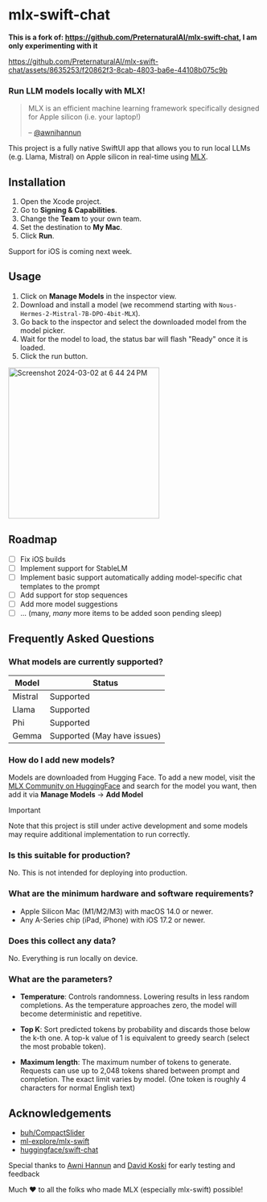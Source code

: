# mlx-swift-chat

**This is a fork of: https://github.com/PreternaturalAI/mlx-swift-chat, I am only experimenting with it**

https://github.com/PreternaturalAI/mlx-swift-chat/assets/8635253/f20862f3-8cab-4803-ba6e-44108b075c9b


### Run LLM models locally with MLX!

> MLX is an efficient machine learning framework specifically designed for Apple silicon (i.e. your laptop!)
>
> – [@awnihannun](https://twitter.com/awnihannun/status/1732184443451019431)

This project is a fully native SwiftUI app that allows you to run local LLMs (e.g. Llama, Mistral) on Apple silicon in real-time using [MLX](https://github.com/ml-explore/mlx).

## Installation

1. Open the Xcode project.
2. Go to **Signing & Capabilities**.
3. Change the **Team** to your own team.
4. Set the destination to **My Mac**.
5. Click **Run**.

Support for iOS is coming next week.

## Usage

1. Click on **Manage Models** in the inspector view.
2. Download and install a model (we recommend starting with `Nous-Hermes-2-Mistral-7B-DPO-4bit-MLX`).
3. Go back to the inspector and select the downloaded model from the model picker.
4. Wait for the model to load, the status bar will flash "Ready" once it is loaded.
5. Click the run button.

<img width="300" alt="Screenshot 2024-03-02 at 6 44 24 PM" src="https://github.com/PreternaturalAI/mlx-swift-chat/assets/8635253/37dead8a-f943-4411-b50e-ab1731b46bfc">

## Roadmap

- [ ] Fix iOS builds
- [ ] Implement support for StableLM
- [ ] Implement basic support automatically adding model-specific chat templates to the prompt
- [ ] Add support for stop sequences
- [ ] Add more model suggestions
- [ ] ... (many, _many_ more items to be added soon pending sleep)

## Frequently Asked Questions

### What models are currently supported?

| Model   | Status                      |
| ------- | --------------------------- |
| Mistral | Supported                   |
| Llama   | Supported                   |
| Phi     | Supported                   |
| Gemma   | Supported (May have issues) |

### How do I add new models?

Models are downloaded from Hugging Face. To add a new model, visit the [MLX Community on HuggingFace](https://huggingface.co/mlx-community) and search for the model you want, then add it via **Manage Models** → **Add Model**

> [!IMPORTANT]
> Note that this project is still under active development and some models may require additional implementation to run correctly.

### Is this suitable for production?

No. This is not intended for deploying into production.

### What are the minimum hardware and software requirements?

- Apple Silicon Mac (M1/M2/M3) with macOS 14.0 or newer.
- Any A-Series chip (iPad, iPhone) with iOS 17.2 or newer.

### Does this collect any data?

No. Everything is run locally on device.

### What are the parameters?

- **Temperature**: Controls randomness. Lowering results in less random completions. As the temperature approaches zero, the model will become deterministic and repetitive.

- **Top K**: Sort predicted tokens by probability and discards those below the k-th one. A top-k value of 1 is equivalent to greedy search (select the most probable token).

- **Maximum length**: The maximum number of tokens to generate. Requests can use up to 2,048 tokens shared between prompt and completion. The exact limit varies by model. (One token is roughly 4 characters for normal English text)

## Acknowledgements

- [buh/CompactSlider](https://github.com/buh/CompactSlider)
- [ml-explore/mlx-swift](https://github.com/ml-explore/mlx-swift)
- [huggingface/swift-chat](https://github.com/huggingface/swift-chat)

Special thanks to [Awni Hannun](https://github.com/awni) and [David Koski](https://github.com/davidkoski) for early testing and feedback

Much ❤️ to all the folks who made MLX (especially mlx-swift) possible!
